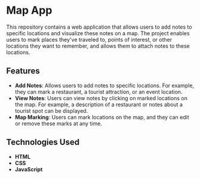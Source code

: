 # Map App

This repository contains a web application that allows users to add notes to specific locations and visualize these notes on a map. The project enables users to mark places they've traveled to, points of interest, or other locations they want to remember, and allows them to attach notes to these locations.

## Features

- **Add Notes**: Allows users to add notes to specific locations. For example, they can mark a restaurant, a tourist attraction, or an event location.
- **View Notes**: Users can view notes by clicking on marked locations on the map. For example, a description of a restaurant or notes about a tourist spot can be displayed.
- **Map Marking**: Users can mark locations on the map, and they can edit or remove these marks at any time.

## Technologies Used

- **HTML**
- **CSS**
- **JavaScript**
